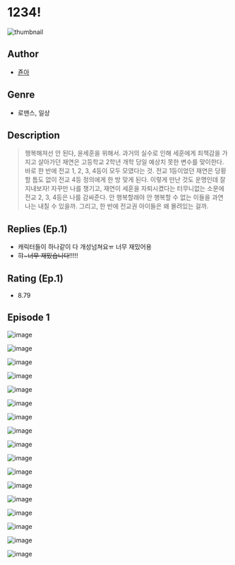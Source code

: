 # 1234!
![thumbnail](https://image-comic.pstatic.net/user_contents_data/challenge_comic/2023/05/24/367002/upload_7076062331611276388_480x623.jpeg)

## Author
- [죤아](https://comic.naver.com/artistTitle?id=367002)

## Genre
- 로맨스, 일상

## Description
> 행복해져선 안 된다, 윤세훈을 위해서. 과거의 실수로 인해 세훈에게 죄책감을 가지고 살아가던 재연은 고등학교 2학년 개학 당일 예상치 못한 변수를 맞이한다. 바로 한 반에 전교 1, 2, 3, 4등이 모두 모였다는 것. 전교 1등이었던 재연은 당황할 틈도 없이 전교 4등 정의에게 한 방 맞게 된다. 이렇게 만난 것도 운명인데 잘 지내보자! 자꾸만 나를 챙기고, 재연이 세훈을 자퇴시켰다는 터무니없는 소문에 전교 2, 3, 4등은 나를 감싸준다. 안 행복할래야 안 행복할 수 없는 이들을 과연 나는 내칠 수 있을까. 그리고, 한 반에 전교권 아이들은 왜 몰려있는 걸까.

## Replies (Ep.1)
- 캐릭터들이 하나같이 다 개성넘쳐요ㅠ 너무 재밌어용
- 햐~~~너무 재밌습니다~~!!!!!

## Rating (Ep.1)
- 8.79

## Episode 1
![image](https://image-comic.pstatic.net/user_contents_data/challenge_comic/2023/05/24/367002/upload_7219613495958190133.jpeg)

![image](https://image-comic.pstatic.net/user_contents_data/challenge_comic/2023/05/24/367002/upload_4063203869363418162.jpeg)

![image](https://image-comic.pstatic.net/user_contents_data/challenge_comic/2023/05/24/367002/upload_7075265400465930544.jpeg)

![image](https://image-comic.pstatic.net/user_contents_data/challenge_comic/2023/05/24/367002/upload_7365414415714641252.jpeg)

![image](https://image-comic.pstatic.net/user_contents_data/challenge_comic/2023/05/24/367002/upload_7233173738540578659.jpeg)

![image](https://image-comic.pstatic.net/user_contents_data/challenge_comic/2023/05/24/367002/upload_3702863109777864290.jpeg)

![image](https://image-comic.pstatic.net/user_contents_data/challenge_comic/2023/05/24/367002/upload_3559304072775491939.jpeg)

![image](https://image-comic.pstatic.net/user_contents_data/challenge_comic/2023/05/24/367002/upload_7161113959116006961.jpeg)

![image](https://image-comic.pstatic.net/user_contents_data/challenge_comic/2023/05/24/367002/upload_3702579229586108725.jpeg)

![image](https://image-comic.pstatic.net/user_contents_data/challenge_comic/2023/05/24/367002/upload_7148393923157767012.jpeg)

![image](https://image-comic.pstatic.net/user_contents_data/challenge_comic/2023/05/24/367002/upload_3906090254837756976.jpeg)

![image](https://image-comic.pstatic.net/user_contents_data/challenge_comic/2023/05/24/367002/upload_3472382400085242721.jpeg)

![image](https://image-comic.pstatic.net/user_contents_data/challenge_comic/2023/05/24/367002/upload_7365132752634603064.jpeg)

![image](https://image-comic.pstatic.net/user_contents_data/challenge_comic/2023/05/24/367002/upload_7291667769969816370.jpeg)

![image](https://image-comic.pstatic.net/user_contents_data/challenge_comic/2023/05/24/367002/upload_3689634710082118194.jpeg)

![image](https://image-comic.pstatic.net/user_contents_data/challenge_comic/2023/05/24/367002/upload_3847308155536500273.jpeg)

![image](https://image-comic.pstatic.net/user_contents_data/challenge_comic/2023/05/24/367002/upload_7233683938494197810.jpeg)
